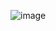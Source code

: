 ![image](https://user-images.githubusercontent.com/69576676/131095263-2445442e-2721-483d-8c6c-68c792186e45.png)
